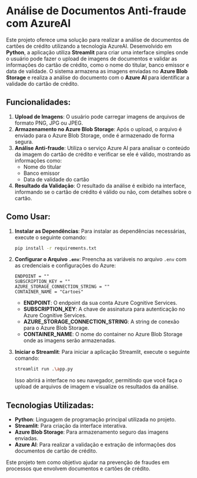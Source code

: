 # Análise de Documentos Anti-fraude com AzureAI

Este projeto oferece uma solução para realizar a análise de documentos de cartões de crédito utilizando a tecnologia AzureAI. Desenvolvido em **Python**, a aplicação utiliza **Streamlit** para criar uma interface simples onde o usuário pode fazer o upload de imagens de documentos e validar as informações do cartão de crédito, como o nome do titular, banco emissor e data de validade. O sistema armazena as imagens enviadas no **Azure Blob Storage** e realiza a análise do documento com o **Azure AI** para identificar a validade do cartão de crédito.

## Funcionalidades:

1. **Upload de Imagens**: O usuário pode carregar imagens de arquivos de formato PNG, JPG ou JPEG.
2. **Armazenamento no Azure Blob Storage**: Após o upload, o arquivo é enviado para o Azure Blob Storage, onde é armazenado de forma segura.
3. **Análise Anti-fraude**: Utiliza o serviço Azure AI para analisar o conteúdo da imagem do cartão de crédito e verificar se ele é válido, mostrando as informações como:
   - Nome do titular
   - Banco emissor
   - Data de validade do cartão
4. **Resultado da Validação**: O resultado da análise é exibido na interface, informando se o cartão de crédito é válido ou não, com detalhes sobre o cartão.

## Como Usar:

1. **Instalar as Dependências**:
   Para instalar as dependências necessárias, execute o seguinte comando:

   ```bash
   pip install -r requirements.txt
   ```

2. **Configurar o Arquivo `.env`**:
   Preencha as variáveis no arquivo `.env` com as credenciais e configurações do Azure:

   ```env
   ENDPOINT = ""
   SUBSCRIPTION_KEY = ""
   AZURE_STORAGE_CONNECTION_STRING = ""
   CONTAINER_NAME = "Cartoes"
   ```

   - **ENDPOINT**: O endpoint da sua conta Azure Cognitive Services.
   - **SUBSCRIPTION_KEY**: A chave de assinatura para autenticação no Azure Cognitive Services.
   - **AZURE_STORAGE_CONNECTION_STRING**: A string de conexão para o Azure Blob Storage.
   - **CONTAINER_NAME**: O nome do container no Azure Blob Storage onde as imagens serão armazenadas.

3. **Iniciar o Streamlit**:
   Para iniciar a aplicação Streamlit, execute o seguinte comando:

   ```bash
   streamlit run .\app.py
   ```

   Isso abrirá a interface no seu navegador, permitindo que você faça o upload de arquivos de imagem e visualize os resultados da análise.

## Tecnologias Utilizadas:

- **Python**: Linguagem de programação principal utilizada no projeto.
- **Streamlit**: Para criação da interface interativa.
- **Azure Blob Storage**: Para armazenamento seguro das imagens enviadas.
- **Azure AI**: Para realizar a validação e extração de informações dos documentos de cartão de crédito.

Este projeto tem como objetivo ajudar na prevenção de fraudes em processos que envolvem documentos e cartões de crédito.
